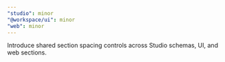 ```yaml
---
"studio": minor
"@workspace/ui": minor
"web": minor
---
```


Introduce shared section spacing controls across Studio schemas, UI, and web sections.
